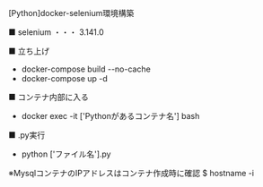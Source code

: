 [Python]docker-selenium環境構築

■ selenium ・・・ 3.141.0

■ 立ち上げ
- docker-compose build --no-cache
- docker-compose up -d

■ コンテナ内部に入る
- docker exec -it ['Pythonがあるコンテナ名'] bash 

■ .py実行
- python ['ファイル名'].py

※MysqlコンテナのIPアドレスはコンテナ作成時に確認
$ hostname -i